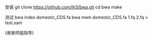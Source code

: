安装
git clone https://github.com/lh3/bwa.git
cd bwa
make

测试
bwa index domestic_CDS.fa
bwa mem   domestic_CDS.fa 1.fq  2.fq > test.sam

(谢谢师姐指导)